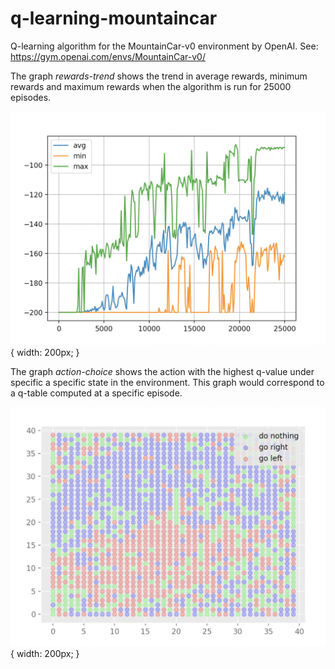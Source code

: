 # q-learning-mountaincar
Q-learning algorithm for the MountainCar-v0 environment by OpenAI. See: https://gym.openai.com/envs/MountainCar-v0/

The graph _rewards-trend_ shows the trend in average rewards, minimum rewards and maximum rewards when the algorithm is run for 25000 episodes.

![Rewards Image](./graphs/rewards-trend.png) { width: 200px; }

The graph _action-choice_ shows the action with the highest q-value under specific a specific state in the environment. This graph would correspond to a q-table computed at a specific episode.

![Actions Image](./graphs/action-choice.png) { width: 200px; }
